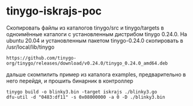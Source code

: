# tinygo-iskrajs-poc

Скопировать файлы из каталогов tinygo/src и tinygo/targets в одноимённые каталоги с установленным дистрибом tinygo 0.24.0.
На ubuntu 20.04 и установленным пакетом tinygo-0.24.0 скопировать в /usr/local/lib/tinygo
```
https://github.com/tinygo-org/tinygo/releases/download/v0.24.0/tinygo_0.24.0_amd64.deb
```

дальше скомпилить пример из каталога examples, предварительно в него перейдя, и прошить бинарник в контроллер

```
tinygo build -o blinky3.bin -target iskrajs ./blinky3.go
dfu-util -d "0483:df11" -s 0x08000000 -a 0 -D ./blinky3.bin
```
